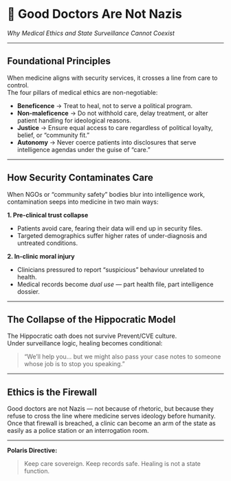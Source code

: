 # 🧠 Good Doctors Are Not Nazis  
*Why Medical Ethics and State Surveillance Cannot Coexist*

---

## **Foundational Principles**
When medicine aligns with security services, it crosses a line from care to control.  
The four pillars of medical ethics are non-negotiable:

- **Beneficence** → Treat to heal, not to serve a political program.  
- **Non-maleficence** → Do not withhold care, delay treatment, or alter patient handling for ideological reasons.  
- **Justice** → Ensure equal access to care regardless of political loyalty, belief, or “community fit.”  
- **Autonomy** → Never coerce patients into disclosures that serve intelligence agendas under the guise of “care.”

---

## **How Security Contaminates Care**
When NGOs or “community safety” bodies blur into intelligence work, contamination seeps into medicine in two main ways:

**1. Pre-clinical trust collapse**
- Patients avoid care, fearing their data will end up in security files.  
- Targeted demographics suffer higher rates of under-diagnosis and untreated conditions.  

**2. In-clinic moral injury**
- Clinicians pressured to report “suspicious” behaviour unrelated to health.  
- Medical records become *dual use* — part health file, part intelligence dossier.

---

## **The Collapse of the Hippocratic Model**
The Hippocratic oath does not survive Prevent/CVE culture.  
Under surveillance logic, healing becomes conditional:  

> “We’ll help you… but we might also pass your case notes to someone whose job is to stop you speaking.”

---

## **Ethics is the Firewall**
Good doctors are not Nazis — not because of rhetoric, but because they refuse to cross the line where medicine serves ideology before humanity.  
Once that firewall is breached, a clinic can become an arm of the state as easily as a police station or an interrogation room.

---

**Polaris Directive:**  
> Keep care sovereign. Keep records safe. Healing is not a state function.
